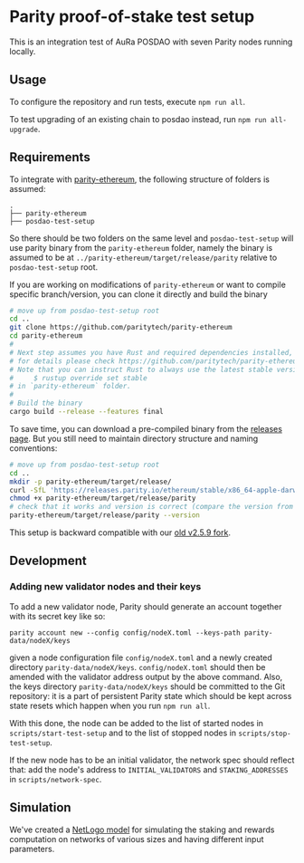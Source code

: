 # Parity proof-of-stake test setup

This is an integration test of AuRa POSDAO with seven Parity nodes running locally.


## Usage

To configure the repository and run tests, execute `npm run all`.

To test upgrading of an existing chain to posdao instead, run `npm run all-upgrade`.


## Requirements

To integrate with [parity-ethereum](https://github.com/paritytech/parity-ethereum), the following structure of folders is assumed:
```
.
├── parity-ethereum
├── posdao-test-setup
```
So there should be two folders on the same level and `posdao-test-setup` will use parity binary from the `parity-ethereum` folder, namely the binary is assumed to be at `../parity-ethereum/target/release/parity` relative to `posdao-test-setup` root.

If you are working on modifications of `parity-ethereum` or want to compile specific branch/version, you can clone it directly and build the binary
```bash
# move up from posdao-test-setup root
cd ..
git clone https://github.com/paritytech/parity-ethereum
cd parity-ethereum
#
# Next step assumes you have Rust and required dependencies installed,
# for details please check https://github.com/paritytech/parity-ethereum/blob/master/README.md
# Note that you can instruct Rust to always use the latest stable version for this project by running
#     $ rustup override set stable
# in `parity-ethereum` folder.
#
# Build the binary
cargo build --release --features final
```

To save time, you can download a pre-compiled binary from the [releases page](https://github.com/paritytech/parity-ethereum/releases). But you still need to maintain directory structure and naming conventions:
```bash
# move up from posdao-test-setup root
cd ..
mkdir -p parity-ethereum/target/release/
curl -SfL 'https://releases.parity.io/ethereum/stable/x86_64-apple-darwin/parity' -o parity-ethereum/target/release/parity
chmod +x parity-ethereum/target/release/parity
# check that it works and version is correct (compare the version from the binary with version on the release page)
parity-ethereum/target/release/parity --version
```

This setup is backward compatible with our [old v2.5.9 fork](https://github.com/poanetwork/parity-ethereum/tree/aura-pos).


## Development

### Adding new validator nodes and their keys

To add a new validator node, Parity should generate an account together with its
secret key like so:

```
parity account new --config config/nodeX.toml --keys-path parity-data/nodeX/keys
```

given a node configuration file `config/nodeX.toml` and a newly created
directory `parity-data/nodeX/keys`. `config/nodeX.toml` should then be amended
with the validator address output by the above command. Also, the keys directory
`parity-data/nodeX/keys` should be committed to the Git repository: it is a part
of persistent Parity state which should be kept across state resets which happen
when you run `npm run all`.

With this done, the node can be added to the list of started nodes in
`scripts/start-test-setup` and to the list of stopped nodes in
`scripts/stop-test-setup`.

If the new node has to be an initial validator, the network spec should reflect
that: add the node's address to `INITIAL_VALIDATORS` and `STAKING_ADDRESSES` in `scripts/network-spec`.

## Simulation

We've created a [NetLogo model](./simulation/README.md) for simulating the
staking and rewards computation on networks of various sizes and having
different input parameters.
